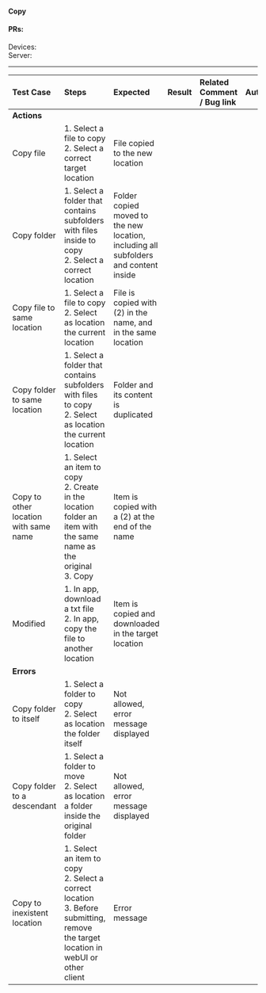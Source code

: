 #### Copy 

#### PRs: 

Devices:  <br>
Server: 


---

 
| Test Case | Steps | Expected | Result | Related Comment / Bug link | Automated |
| :-------- | :---- | :------- | :----: | :------------------------- | :-------: |
|**Actions**||||||
| Copy file  | 1. Select a file to copy<br>2. Select a correct target location | File copied to the new location |   |  |
| Copy folder | 1. Select a folder that contains subfolders with files inside to copy <br>2. Select a correct location | Folder copied moved to the new location, including all subfolders and content inside |  | |
| Copy file to same location | 1. Select a file to copy<br>2. Select as location the current location | File is copied with (2) in the name, and in the same location |  |  |
| Copy folder to same location | 1. Select a folder that contains subfolders with files to copy <br>2. Select as location the current location | Folder and its content is duplicated |  |  |
| Copy to other location with same name | 1. Select an item to copy<br>2. Create in the location folder an item with the same name as the original<br>3. Copy | Item is copied with a (2) at the end of the name |  |  |
| Modified | 1. In app, download a txt file<br>2. In app, copy the file to another location | Item is copied and downloaded in the target location |  |  |
|**Errors**||||||
| Copy folder to itself | 1. Select a folder to copy<br>2. Select as location the folder itself | Not allowed, error message displayed |  |   
| Copy folder to a descendant | 1. Select a folder to move<br>2. Select as location a folder inside the original folder | Not allowed, error message displayed |  |   |
| Copy to inexistent location | 1. Select an item to copy<br>2. Select a correct location<br>3. Before submitting, remove the target location in webUI or other client | Error message |  |  |
